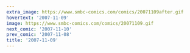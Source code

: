 ```yaml
---
extra_image: https://www.smbc-comics.com/comics/20071109after.gif
hovertext: '2007-11-09'
image: https://www.smbc-comics.com/comics/20071109.gif
next_comic: '2007-11-10'
prev_comic: '2007-11-08'
title: '2007-11-09'
---
```


